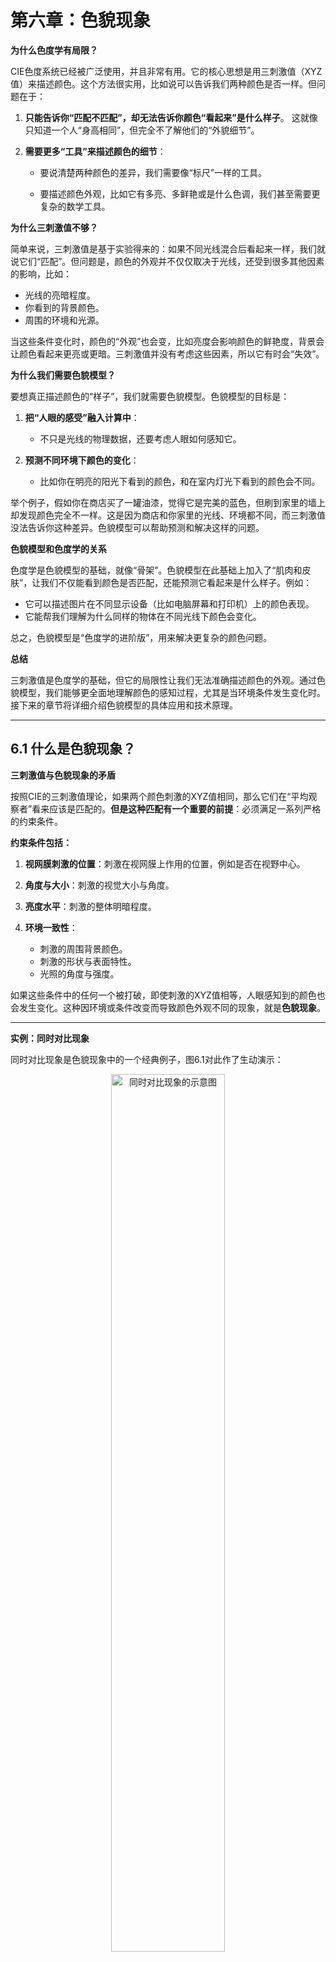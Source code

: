 # 第六章：色貌现象

**为什么色度学有局限？**

CIE色度系统已经被广泛使用，并且非常有用。它的核心思想是用三刺激值（XYZ值）来描述颜色。这个方法很实用，比如说可以告诉我们两种颜色是否一样。但问题在于：

1. **只能告诉你“匹配不匹配”，却无法告诉你颜色“看起来”是什么样子**。
   这就像只知道一个人“身高相同”，但完全不了解他们的“外貌细节”。

2. **需要更多“工具”来描述颜色的细节**：

    - 要说清楚两种颜色的差异，我们需要像“标尺”一样的工具。

    - 要描述颜色外观，比如它有多亮、多鲜艳或是什么色调，我们甚至需要更复杂的数学工具。

**为什么三刺激值不够？**

简单来说，三刺激值是基于实验得来的：如果不同光线混合后看起来一样，我们就说它们“匹配”。但问题是，颜色的外观并不仅仅取决于光线，还受到很多其他因素的影响，比如：

- 光线的亮暗程度。
- 你看到的背景颜色。
- 周围的环境和光源。

当这些条件变化时，颜色的“外观”也会变，比如亮度会影响颜色的鲜艳度，背景会让颜色看起来更亮或更暗。三刺激值并没有考虑这些因素，所以它有时会“失效”。

**为什么我们需要色貌模型？**

要想真正描述颜色的“样子”，我们就需要色貌模型。色貌模型的目标是：

1. **把“人眼的感受”融入计算中**：

    - 不只是光线的物理数据，还要考虑人眼如何感知它。

2. **预测不同环境下颜色的变化**：

    - 比如你在明亮的阳光下看到的颜色，和在室内灯光下看到的颜色会不同。

举个例子，假如你在商店买了一罐油漆，觉得它是完美的蓝色，但刷到家里的墙上却发现颜色完全不一样。这是因为商店和你家里的光线、环境都不同，而三刺激值没法告诉你这种差异。色貌模型可以帮助预测和解决这样的问题。

**色貌模型和色度学的关系**

色度学是色貌模型的基础，就像“骨架”。色貌模型在此基础上加入了“肌肉和皮肤”，让我们不仅能看到颜色是否匹配，还能预测它看起来是什么样子。例如：

- 它可以描述图片在不同显示设备（比如电脑屏幕和打印机）上的颜色表现。
- 它能帮我们理解为什么同样的物体在不同光线下颜色会变化。

总之，色貌模型是“色度学的进阶版”，用来解决更复杂的颜色问题。

**总结**

三刺激值是色度学的基础，但它的局限性让我们无法准确描述颜色的外观。通过色貌模型，我们能够更全面地理解颜色的感知过程，尤其是当环境条件发生变化时。接下来的章节将详细介绍色貌模型的具体应用和技术原理。

---

## 6.1 什么是色貌现象？

**三刺激值与色貌现象的矛盾**

按照CIE的三刺激值理论，如果两个颜色刺激的XYZ值相同，那么它们在“平均观察者”看来应该是匹配的。**但是这种匹配有一个重要的前提**：必须满足一系列严格的约束条件。

**约束条件包括：**

1. **视网膜刺激的位置**：刺激在视网膜上作用的位置，例如是否在视野中心。
2. **角度与大小**：刺激的视觉大小与角度。
3. **亮度水平**：刺激的整体明暗程度。
4. **环境一致性**：

    - 刺激的周围背景颜色。
    - 刺激的形状与表面特性。
    - 光照的角度与强度。

如果这些条件中的任何一个被打破，即使刺激的XYZ值相等，人眼感知到的颜色也会发生变化。这种因环境或条件改变而导致颜色外观不同的现象，就是**色貌现象**。

---

**实例：同时对比现象**

同时对比现象是色貌现象中的一个经典例子，图6.1对此作了生动演示：

<p align="center">
  <img src="../imgs/chapter6/6-1.png" alt="同时对比现象的示意图" width="60%">
</p>
<p align="center">
  图 6.1：同时对比现象示意图——（a）灰色块在相同灰色背景下；（b）灰色块分别位于白色和黑色背景下，展示背景亮度对颜色感知的影响。
</p>


1. **一致背景下的颜色匹配**：  
   在图6.1(a)中，两个灰色块放置在相同的灰色背景上。由于它们的三刺激值完全一致，同时它们处于相同的环境条件中，所以看起来颜色匹配。

2. **不同背景下的颜色失配**：  
   在图6.1(b)中，左侧灰色块被放置在白色背景上，右侧灰色块被放置在黑色背景上。尽管两块灰色块的XYZ值仍然完全相同，但它们的外观发生了显著变化：  

    - **黑色背景上的灰色块显得更亮**。  
    - **白色背景上的灰色块显得更暗**。


**原因**：  
这种现象源于背景亮度对颜色感知的影响。简单的三刺激值模型无法解释这种变化。

---

**为什么需要色貌模型？**

在许多实际应用中，三刺激值模型的约束条件很难完全满足，例如不同的光源、背景或观看角度都会改变颜色外观。在这些场景下，仅靠三刺激值描述颜色匹配已经不足，需要引入**色貌模型**来综合考虑以下因素：

1. **背景对颜色的影响**：  
   同时对比效应就是背景亮度影响颜色感知的典型案例。

2. **周围环境的变化**：  
   不同的光源、亮度水平或周围颜色都会对颜色外观产生显著影响。

3. **认知和心理的影响**：  
   大脑对颜色的解释、记忆偏好以及观看情境等因素也会改变颜色的感知。

---

**总结**

色貌现象打破了三刺激值系统的基础假设，表明需要更复杂的模型来描述颜色在复杂环境中的感知外观。色貌模型通过引入更多的环境和心理参数，能够更准确地预测颜色在实际场景中的表现，为颜色科学和实际应用提供了重要工具。

---

## 6.2 同时对比、增强效应和扩展效应

同时对比、清晰化效应和扩展效应是与刺激的**空间结构**密切相关的三种**色貌现象**。这些现象通过背景和空间结构的变化影响颜色的感知。

**同时对比现象**

图6.1已经展示了**同时对比现象**。当两个相同的灰色块分别置于不同背景上时，其外观发生了显著变化：

    - 黑色背景让灰色块看起来更亮。
	- 白色背景让灰色块看起来更暗。

**同时对比现象**是背景颜色改变导致刺激颜色外观偏移的结果。这些颜色偏移与**对立颜色理论**密切相关：

	- 明暗对立：浅色背景让颜色看起来更暗，深色背景让颜色看起来更亮。
	- 色调对立：
		- 红色诱发绿色感。
		- 黄色诱发蓝色感。
		- 蓝色诱发黄色感。

这种现象已被广泛研究和应用，例如Josef Albers在《颜色的相互作用》中教授艺术家和设计师如何规避误区并利用这一效应。更深入的研究可以在经典**色觉书籍**中找到，例如Hurvich（1981）、Boynton（1979）和Evans（1948）。

Cornelissen和Brenner（1991）基于局部色适应的概念，探讨了适应与**色感诱导**的关系。Blackwell和Buchsbaum（1988a）则研究了**空间**和**色彩因素**对诱导程度的影响。

<p align="center">
  <img src="../imgs/chapter6/6-2.png" alt="复杂的同时对比现象" width="60%">
</p>
<p align="center">
  图 6.2：复杂同时对比现象示意图——红色和青色方块分别被黄色和蓝色条纹包围。右侧压缩后的图像展示了随着空间频率增加（或块状减小），效应的增强。
</p>

**图 6.2 的说明**

图6.2展示了**同时对比现象**的复杂性。所有红色方块（图6.2(a)）和青色方块（图6.2(b)）的边缘色彩（两条黄色边和两条蓝色边）是完全一致的。然而，方块的外观取决于其位于黄色条纹还是蓝色条纹上：

	- 黄色条纹上的方块：受到黄色的诱导，看起来更深、更偏蓝。
	- 蓝色条纹上的方块：受到蓝色的诱导，看起来更浅、更偏黄。

这种对比效应并不仅仅由方块局部的边缘颜色决定，还受到更大范围的**空间结构**影响。右侧压缩后的面板说明了这种效应与**空间频率**的依赖关系：随着块状变小或频率变高，诱导效应增强。

这种现象有时被称为**色彩白效应（Chromatic White Effect）**。历史上，它的灰阶版本被称为**White错觉（White’s Illusion）**，但White（2010）指出更合适的命名可能是**Munker错觉**或**Munker-White错觉**。这一现象已经被多种**认知和计算理论**探讨，包括：

	- 格式塔心理学的“图-地”解释：这种解释强调背景和主体之间的整体关系。
	- 计算视觉模型：Blakeslee和McCourt（1999）提出的计算模型成功预测了该效应。

**小结**

同时对比现象是色貌现象的核心，展示了背景颜色和空间结构如何共同影响颜色感知。这些效应不仅影响设计与艺术，也为理解人类视觉系统提供了重要线索。

---

**Crispening（增强效应）**


增强效应（Crispening）是指当比较的颜色刺激与其背景颜色相似时，人眼对颜色差异的感知会被放大。换句话说，当刺激与背景的颜色接近时，刺激之间的颜色差异会显得更为明显。

**增强效应的示例**

图6.3展示了增强效应的一个典型例子：两个灰色样本在不同背景上的表现：

	- 当灰色样本位于灰色背景上时，它们的亮度差异显得更大。
	- 而当样本位于白色或黑色背景上时，亮度差异显得较小。

这种现象同样适用于颜色差异。例如，当彩色样本的背景颜色与样本颜色接近时，样本间的色彩差异也会显得更加明显。

<p align="center">
  <img src="../imgs/chapter6/6-3.png" alt="增强效应的示意图" width="60%">
</p>
<p align="center">
  图 6.3：增强效应示意图——两个灰色样本在灰色背景上的亮度差异更为显著，而在白色或黑色背景上则显得较弱。
</p>

**理论基础与研究**

增强效应的理论基础可以追溯到Craik（1939）的一篇经典论文，他提出这种现象是**局部适应**的结果。此后，Semmelroth（1970）对增强效应进行了全面研究，并提出了一种预测模型。而Whittle（1992）在研究灰阶差异的感知时，提供了一个更现代化的模型。

**小结**

增强效应展示了背景与刺激颜色相似性对感知的显著影响。这一现象强调了背景颜色在颜色感知中的重要作用，为色貌模型的研究提供了重要线索。进一步研究和建模有助于更准确地预测颜色在不同背景条件下的感知差异。

---

**Spreading（扩散效应）**


扩散效应（Spreading）是指当刺激的**空间频率**增加（即刺激变得更小或间隔更紧密）时，同时对比效应逐渐减弱，取而代之的是颜色与背景的**混合现象**。这种混合并不是完全的颜色融合，而是刺激的颜色开始受到背景颜色的影响，显得更加接近背景的色调。

**扩散效应的特点**

1. **空间频率的影响**：  
   当刺激的空间频率进一步增加到足够高时，刺激和背景会发生“**空间融合**”，即它们不再被视为独立的元素，而是作为一个整体来看待（例如半色调图像中的小点在足够远的距离看起来是连续的色块）。

2. **扩散与融合的区别**：  
   扩散效应发生在刺激仍然被感知为独立个体的情况下，即在空间频率尚未达到完全融合之前。

**扩散效应的示例**

图6.4展示了扩散效应在颜色维度上的表现。红色条纹位于黄色和蓝色背景上，并随着空间频率的变化表现出不同程度的扩散现象：

	- 红色条纹在蓝色背景上显得更偏蓝。
	- 红色条纹在黄色背景上显得更偏黄。

随着空间频率增加（条纹变得更窄，或者观察者的观看距离增加），红色条纹的颜色更加受到背景颜色的影响，扩散效应变得更显著。图6.4的右侧通过压缩水平图案来增加条纹的空间频率，直观展示了这一现象。

<p align="center">
  <img src="../imgs/chapter6/6-4.png" alt="扩散效应的示意图" width="60%">
</p>
<p align="center">
  图 6.4：扩散效应示意图——红色条纹在蓝色背景上显得偏蓝，在黄色背景上显得偏黄。右侧压缩图案增加了空间频率，使扩散效应更为显著。
</p>

**扩散效应的研究与应用**

1. **早期研究**：  
   Chevreul（1839）在研究挂毯设计时首次系统研究了扩散效应与对比效应。他发现为了在挂毯的复杂空间结构中保持设计元素的颜色外观，设计者常常需要根据背景和配置调整色彩。

2. **相关现象**：  
   扩散效应与**霓虹扩散效应（Neon Spreading）**有一定关联，后者是一种结合了扩散和透明感知的更复杂现象，Bressan（1993）对此作了详细研究。

**扩散效应的生理基础**

扩散效应及其相关现象表明，人类视觉系统的**侧向交互作用**和**适应效应**在颜色感知中起到了重要作用。这种机制不仅影响我们对局部颜色的感知，也决定了刺激在不同空间频率下的外观变化。

**小结**

扩散效应说明了背景与空间频率在颜色感知中的重要性。通过了解扩散效应，可以更好地设计色彩在复杂视觉场景中的表现，尤其是在需要控制背景与主体颜色交互的应用中（如图像处理、印刷设计等）。

---


## 6.3 贝佐尔德-布鲁克色相偏移（色相随亮度变化）

通常，人们认为色相可以通过单色光的波长来指定。然而，事实并非如此，正如贝佐尔德-布鲁克色相偏移现象所示。色相偏移发生在观察单色刺激时，随着其亮度变化，色相并不会保持不变。

**图 6.5：贝佐尔德-布鲁克色相偏移的实验数据示例。**  
图中显示了在亮度降低10倍的情况下，为保持色相恒定所需的波长变化。

<p align="center">
  <img src="../imgs/chapter6/6-5.png" alt="贝佐尔德-布鲁克色相偏移的实验数据示例" width="60%">
</p>
<p align="center">
  图 6.5：贝佐尔德-布鲁克色相偏移的实验数据示例。
</p>

**贝佐尔德-布鲁克色相偏移的实验结果**  
Purdy（1931）报道了一些关于贝佐尔德-布鲁克色相偏移的典型实验结果。图 6.5 展示了Purdy（1931）研究中的部分结果。图中的数据表明，为了保持色相恒定，随着亮度降低10倍，所需的波长变化。例如，要匹配650 nm光的色相，在亮度减少到原来的十分之一时（即亮度减少10倍），所需的光波长为620 nm（波长偏移-30 nm）。需要注意的是，给定的单色光无论在何种亮度水平下，其相对三刺激值都是相同的（因为在三刺激色度学中通常不考虑绝对亮度水平）。因此，仅凭三刺激值可以预测单色光在所有亮度水平下的颜色应该保持不变。然而，Purdy的结果显然推翻了这一假设，表明要预测颜色外观，必须考虑绝对亮度水平。

**贝佐尔德-布鲁克色相偏移的含义**  
贝佐尔德-布鲁克色相偏移表明，在视网膜锥体吸收能量之后、色相判断之前，视觉系统中存在非线性过程。Savoie（1973）讨论了一些更现代的数据和对贝佐尔德-布鲁克色相偏移的建模。Hunt（1989）则指出，贝佐尔德-布鲁克色相偏移不会发生在相关颜色之间。

---

## 6.4 阿布尼效应（色相随色度纯度变化）

如果将白光与给定波长的单色光进行加法混合，混合物的色度纯度会发生变化，同时保持恒定的主波长。可能有理由认为，在色度图中，这些混合物的集合会沿着从白点到单色刺激的直线分布，并且其感知色相保持不变。然而，正如贝佐尔德-布鲁克色相偏移所示，单色刺激的波长并不能很好地描述感知色相。将单色光与白光混合同样不能保持色相不变。这种现象被称为阿布尼效应。

阿布尼效应可以通过绘制单色光与白光混合物的恒定感知色相的等高线来加以说明。这些结果来自于Robertson（1970）的一项研究，图 6.6 展示了这一结果。图 6.6 显示了几条恒定感知色相的曲线，这些曲线是基于三位观察者的心理物理实验结果绘制的。在色度图中，恒定感知色相的曲线呈现弯曲形状，这一现象也适用于其他类型的刺激。例如，通过研究Newhall（1940）发布的Munsell色相重新命名研究，我们可以看到恒定Munsell色相的曲线，这些曲线如图 6.7 所示。

<p align="center">
  <img src="../imgs/chapter6/6-6.png" alt="阿布尼效应示意图" width="60%">
</p>
<p align="center">
  图 6.6：CIE 1931色度图中恒定色相的等高线，展示了阿布尼效应。
</p>

<p align="center">
  <img src="../imgs/chapter6/6-7.png" alt="恒定Munsell色相的等高线" width="60%">
</p>
<p align="center">
  图 6.7：CIE 1931色度图中恒定Munsell色相（色值为5）的等高线。
</p>

**阿布尼效应的含义**  
总而言之，阿布尼效应指出，在色度图中，从白点辐射出的直线并不是恒定色相的线。与贝佐尔德-布鲁克效应类似，阿布尼效应暗示了视觉系统中锥体激发与色相感知之间的非线性过程，Purdy（1931）对此进行了讨论。近期关于贝佐尔德-布鲁克色相偏移和阿布尼效应的实验数据已由Ayama等人（1987）和O’Neil等人（2012）发布。

---


## 6.5 赫尔姆霍兹-科尔劳施效应（明度依赖于亮度和色度）

在CIE色度系统中，Y三刺激值定义了刺激的亮度，或称亮度因子，通常用于表示刺激在光谱分布上的光强。然而，亮度仅反映物理光学特性，无法直接表示人眼对明度的感知，这种感知会受到色度纯度（饱和度）和色相的显著影响。赫尔姆霍兹-科尔劳施效应即描述了这种现象：当亮度（Y值）保持不变时，感知明度随色度纯度（饱和度）的增加而增强。这种效应在恒定亮度的情况下，表现为图 6.8 中等高线的弯曲。图中的等高线标注了在不同色度下，感知明度相对于白点明度的比值，数值越大，说明感知明度越高。

<p align="center">
  <img src="../imgs/chapter6/6-8.png" alt="赫尔姆霍兹-科尔劳施效应示意图" width="60%">
</p>
<p align="center">
  图 6.8：赫尔姆霍兹-科尔劳施效应示意图——恒定亮度下的感知明度与亮度比的等高线。
</p>

> 译者注：这个图稍微有些抽象，我们尝试理解下。首先等高线标签‘1.0’，‘1.1’表示的是感知亮度（明度）相对于物理亮度的比值，离白点越远，色纯度越高，人眼对这些颜色的感知亮度（明度）显著增强，因此比值变大。这个点就是该效应的核心——即明度受色度影响，色度值越大（颜色越纯），人眼感觉越亮！

**赫尔姆霍兹-科尔劳施效应的建模**  
已经采取了多种方法来建模赫尔姆霍兹-科尔劳施效应。其中一种方法使用了Ware和Cowan方程（Hunt 1991a）。这些方程依赖于计算一个基于色度的修正因子，如公式(6.1)所示：

<div class="math-block">
  <div class="equation">
    $$
    F = 0.256 - 0.184y - 2.527xy + 4.656x^3y + 4.657xy^4 \tag{6.1}
    $$ 
  </div>
</div>

公式(6.1)给出了色度相关的修正因子。对所有相关的刺激进行修正因子的计算后，如果满足公式(6.2)中的等式，则认为两个刺激在明度上是相同的。

<div class="math-block">
  <div class="equation">
    $$
    \log(L_1) + F_1 = \log(L_2) + F_2 \tag{6.2}
    $$ 
  </div>
</div>

在公式(6.2)中，\( L \) 是亮度，\( F \) 是根据公式(6.1)计算出的修正因子。Ware和Cowan方程最初是为不相关颜色导出的。类似的实验结果表明，赫尔姆霍兹-科尔劳施效应也适用于相关颜色。

**赫尔姆霍兹-科尔劳施效应的应用**  
Fairchild和Pirrotta（1991）对这些研究进行了回顾，并推导出一个简单的预测方程。在这项工作中，推导出了CIELAB明度预测器 \( L^* \) 的修正公式，\( L^* \) 作为CIELAB色度 \( C^*_{ab} \) 和色相角 \( h_{ab} \) 的函数。色度明度预测器 \( L^{**} \) 的形式如公式(6.3)所示：

<div class="math-block">
  <div class="equation">
    $$
    L^{**} = L^* + f_2(L^*)f_1(h_{ab})C^*_{ab} \tag{6.3}
    $$ 
  </div>
</div>

公式(6.3)通过调整基于亮度的 \( L^* \) 明度预测器，加入了一个与色度和色相相关的附加因子，从而描述了赫尔姆霍兹-科尔劳施效应。这一明度预测器的详细信息可以在Fairchild和Pirrotta（1991）中找到。

**赫尔姆霍兹-科尔劳施效应的示例**  
赫尔姆霍兹-科尔劳施效应的一个例子可以通过观察Munsell色卡样本来验证。恒定Munsell色值的样本定义为具有恒定亮度因子。因此，当检查给定色相和色值的Munsell色卡样本时，亮度因子保持不变，而色度在变化。检查这些色卡的样本可以看出，较高色度的色卡确实显得更亮，且效应的大小取决于所检查的具体色相和色值。

**赫尔姆霍兹-科尔劳施效应的结论**  
赫尔姆霍兹-科尔劳施效应表明，感知明度（以及亮度）不能严格地被视为刺激亮度（或相对亮度）的单一维度函数。当刺激的色度增加时，在恒定亮度下，它看起来更亮。通过闪烁光度法（如 \( V(l) \) 曲线）测量的光谱光效能与赫尔姆霍兹-科尔劳施效应所描述的异色明度匹配的差异，已被Kraft和Werner（1994）研究并讨论。

> 译者注：该效应对于tone mapping operator的算法影响很大，传统tmo认为，只要压缩亮度就可以了，但实际上，亮度的感知（明度）是和色纯度相关的，所以对于TMO的设计，只考虑亮度的压缩是远远不够的

---
## 6.6 亨特效应（彩度随亮度增加而增强）

通过仔细观察周围的视觉世界，可以发现物体的颜色外观会随着整体亮度水平的变化而显著改变。例如，在阳光明媚的夏日下午，物体显得鲜艳和对比度强，而在黄昏时，颜色则变得暗淡和低调。亨特效应和史蒂文斯效应（参见 6.7 节）描述了这些外观属性。图 6.9 通过一组模拟不同照明水平的照片展示了这些效应。

<p align="center">
  <img src="../imgs/chapter6/6-9.png" alt="亨特效应和史蒂文斯效应的模拟场景" width="60%">
</p>
<p align="center">
  图 6.9：模拟亨特效应和史蒂文斯效应的照片序列——左侧图像为高亮度场景（中午），显示高对比度和高彩度；向右逐渐降低亮度，直到最右端的黄昏光照水平，对比度和彩度都显著下降。
</p>

**亨特效应的研究背景**  
亨特效应得名于 Hunt（1952）的一项研究，该研究探讨了光明和黑暗适应对颜色感知的影响。在这项研究中，Hunt 使用一种双眼分视法（haploscopic matching），让每只眼睛适应不同的观察条件，并通过每只眼所呈现刺激之间的匹配来收集对应颜色的数据。图 6.10 展示了亨特研究结果的示意图，其中数据点表示不同适应水平下对应彩度感知的变化。

<p align="center">
  <img src="../imgs/chapter6/6-10.png" alt="亨特效应的对应色度示意图" width="60%">
</p>
<p align="center">
  图 6.10：亨特效应示意图——显示在亮度变化中的对应色度，数据点以亮度水平标记。
</p>

> 译者注：这张图很有可能绘制出错了，hunt描述的是随着亮度增大，彩度增大——就是越远离中心白点，靠近边缘——这个图绘制反了


亨特的研究表明，低色度纯度的刺激在亮度为 10,000 cd/m² 时，需要与亮度为 1 cd/m² 的高色度纯度刺激匹配。更简单地说，随着给定颜色刺激亮度的增加，其感知的彩度也会增加。

**亨特效应的观察实例**  
亨特效应可以通过多种方式观察到。例如，通过观察图 4.1 中渲染的立方体，并假设你身处该照明环境中，可以注意到被更多光线照射的立方体面显得更有彩度。同样，可以将一张彩色图像（如图 4.1）放置在低光照环境下，观察其颜色变得暗淡。然后，将其移动到显著更亮的环境（例如明亮的观察箱或阳光下），你会发现图像元素的彩度显著增强。图 6.9 模拟了这一现象。

**亨特效应的意义**  
亨特效应表明，给定刺激的彩度随着亮度水平的增加而增强。这一效应强调了在颜色外观模型中考虑绝对亮度水平的重要性，而传统的色度学并未考虑这一点。

> **译者注：亨特效应对ISP算法的启示**  

> **色调映射（Tone Mapping）**：在亮度被压缩的高亮区域，由于没有相应降低彩度，色彩会呈现不自然的过度饱和状态。
特别是在原本高亮的区域，色彩会显得特别鲜艳，与实际视觉体验不符。而且，不同亮度区域的色彩饱和度会出现不连续的现象。高光区域的色彩会显得特别突兀，而暗部区域的色彩则相对显得过于暗淡，
这就是目前很多企业遇到的问题。
---

## 6.7 史蒂文斯效应（对比度随亮度增加而增强）

史蒂文斯效应是亨特效应的近亲。亨特效应指的是**彩度对比度（Colorfulness Contrast）**随着亮度增加而增强，而史蒂文斯效应则指的是**明度对比度（Brightness/Lightness Contrast）**随亮度增加而增强。

在理解这些效应时，对比度应被看作是感知明度（或亮度）相对于物理亮度变化率的速率。例如，随着亮度增加，黑色会显得更深沉，白色会显得更明亮，从而增强了对比度。有关对比度的更完整讨论，请参阅 Fairchild (1995b)。

---

**史蒂文斯效应的研究背景**  
史蒂文斯效应得名于一项经典心理物理学研究（Stevens and Stevens, 1963）。在这项研究中，观察者被要求在不同适应条件下对刺激的明度进行大小估计。研究结果表明，感知明度与测量亮度之间的关系通常遵循一个幂函数。这种幂函数关系在心理物理学中有时被称为**史蒂文斯幂律**。

在以线性坐标绘制时，幂函数的关系会呈现曲线，但在对数坐标系下，幂函数的关系会成为一条直线，其斜率等于幂函数的指数。图 6.11 展示了 Stevens 和 Stevens (1963) 实验中典型的结果，其中在对数轴上绘制了不同适应亮度下的平均相对明度估计与相对亮度的关系。

<p align="center">
  <img src="../imgs/chapter6/6-11.png" alt="史蒂文斯效应的明度对比曲线" width="60%">
</p>
<p align="center">
  图 6.11：史蒂文斯效应中明度对比度随着适应亮度变化的曲线。黑色曲线表示暗适应，红色、绿色和蓝色曲线分别表示增加的亮适应水平。
</p>

---

**史蒂文斯效应的意义**  
如图 6.11 所示，随着适应亮度增加，该关系的斜率（也即幂函数的指数）会增加。这表明，当亮度水平增加时：

- 黑色会显得更深沉。

- 白色会显得更明亮。

这种现象看似有些反直觉，但它确实是人眼的感知规律。你可以通过观察图像在高亮度和低亮度下的表现来验证史蒂文斯效应：
1. 在低亮度水平下，图像的对比度较低：白色区域看起来不够明亮，黑色区域也不够深。
2. 当图像放置到显著更高的照明环境中时，白色区域变得非常明亮，黑色区域变得更暗，对比度显著增强。

图 6.9 中对彩色图像的模拟同样展示了这一现象。

---

## 6.8 赫尔森-贾德效应（非选择性样本的色相变化）

**赫尔森-贾德效应**是一种难以捉摸的现象，在正常的观察条件下几乎无法察觉。实际上，它在实际应用中的重要性非常有限。然而，这一效应被纳入讨论，因为一些颜色外观模型（如 Hunt 模型和 Nayatani 等人模型）对这一效应有相当明确的预测。因此，在实现这些模型时，理解其定义并评估其重要性非常必要。

---


**实验背景与结果**
最早描述赫尔森-贾德效应的实验数据由 Helson (1938) 提出。在实验中，观察者被放置在一个光室中（类似于一个封闭的小房间），这个房间通过几乎单色的光线照明。经过一定的训练后，观察者需要对各种中性（非选择性）样本赋予 Munsell 标准值。

实验的典型结果如图 6.12 所示，背景为 Munsell 值为 5 的中性灰。实验表明，在强烈的单色光照下：

1. **样本比背景亮时**，样本呈现与光源相同的色相。

2. **样本比背景暗时**，样本呈现光源补色的色相。

<p align="center">
  <img src="../imgs/chapter6/6-12.png" alt="赫尔森-贾德效应的实验结果示意图" width="60%">
</p>
<p align="center">
  图 6.12：赫尔森（1938）实验结果的示意图——中性样本在绿色光源下的 Munsell 色相和色度变化，背景为灰色。
</p>

---

**关键发现与局限性**

1. **单色光的必要性**  
   赫尔森指出，这种效应只有在几乎完全单色的光源下才能观察到。如果光线中加入了 5% 的白光，效应完全消失。这意味着该效应在实际应用中意义有限，因为颜色刺激几乎从未在纯单色光下进行评估。

2. **特殊实验条件**  
   最近的实验（Mori et al., 1991）通过双眼分视法（haploscopic viewing）再现了这一效应，这种方法为每只眼睛提供不同的适应条件，从而增加了观察到该效应的可能性。然而，这种效应在正常观察条件下无法观察或演示。

3. **认知机制与适应**  
   在正常的视觉条件下，认知机制会“抵消光源的影响”（discount the illuminant），从而使中性样本的外观保持中性色。然而，单色光环境和分视法实验可能阻碍了这些认知机制的正常发挥，从而导致该效应的产生。

4. **高色度的矛盾现象**  
   在赫尔森的实验中，观察者对 Munsell 值小于 2 的样本赋予了高达 6–8 的色度值。由于 Munsell 值为 2 的样本接近黑色，这种现象在实际物体模式中是不可能发生的。观察者报告称，在这些条件下，样本上似乎叠加了光源补色的“发光效应”，这与同时对比效应和不完全适应一致。

5. **实验复杂性的影响**  
   赫尔森-贾德效应只能在简单的实验条件下观察到。例如，单独的非选择性样本在均匀背景上呈现效应，而复杂的刺激（例如一系列不同反射率的非选择性样本）无法产生该效应。

---

**效应的意义与模型预测**

尽管赫尔森-贾德效应的实际重要性存疑，但它对某些颜色外观模型的预测有一定影响。这些模型在处理强光源下的色外观预测时，需要考虑这一效应的可能性。

---
## 6.9 巴特尔森-布雷内曼方程（图像对比度随环境变化）

通过匹配和比例测量实验，巴特尔森和布雷内曼发现：当图像的环境从暗变为弱光再到明亮时，**图像的感知对比度会增强**。

**机制分析**：

   - 暗环境会使图像的暗部区域看起来更亮，但对亮部区域影响较小（白色区域仍然显得是白色）。

   - 由于暗部区域的变化较大，整体感知对比度随之改变。

这些结果与摄影印刷和图像再现中的最佳色调再现要求一致。例如：

- **摄影打印**：在平均亮度环境中观看的照片，原始场景与打印图像的相对亮度呈一对一的线性关系。

- **投影胶片**：在暗环境下观看时，由于环境降低了感知对比度，胶片需要通过更高的物理对比度（伽马约为 1.5）进行补偿。

- **电视图像**：通常在弱光环境中观看，电视系统会采用伽马约为 1.25 的指数关系来调整图像。

<p align="center">
  <img src="../imgs/chapter6/6-13.png" alt="巴特尔森-布雷内曼实验中的明度对比变化曲线" width="60%">
</p>
<p align="center">
  图 6.13：巴特尔森-布雷内曼实验结果——环境相对亮度对感知明度对比度的影响（巴特尔森，1975）。
</p>

**环境效应的依赖性**  

巴特尔森和布雷内曼的研究进一步指出，**环境效应的大小**取决于以下因素：

1. **观察者个体差异**：不同的观察者对环境变化的敏感性不同。

2. **图像尺寸**：较大的图像可能减少环境对对比度的影响。

3. **任务要求**：如果观察者专注于图像中央部分，环境效应几乎可以完全消除（Fairchild 和 Johnson，1999；Liu 和 Fairchild，2007）。

**巴特尔森-布雷内曼方程**  
巴特尔森和布雷内曼发表了描述实验结果的方程，并在后续研究中（Bartleson, 1975）给出了简化形式，以方便实际应用。图 6.13 展示了环境对明度对比的影响，其结果在对数坐标下呈直线关系，转换为线性坐标时则为幂函数。

**日常应用中的反例**  

有趣的是，尽管巴特尔森-布雷内曼方程预测暗环境会降低感知对比度，但在日常使用中常会出现相反的现象。例如：

- 使用者在电脑工作站工作时常关闭房间灯光以提高显示器的对比度。

- 这种现象实际上是因为房间灯光会在显示器屏幕表面引入反射，降低图像的物理对比度。

- 如果可以在不增加反射的情况下照亮显示器周围环境（例如在显示器后方放置光源），显示器的感知对比度实际上会比完全黑暗环境下更高。

> 译者注：该效应和gamma很相似，但是不是一回事情，它关注的是图像整体的感知对比度，而gamma是关注的中性灰的精细变化。
---

